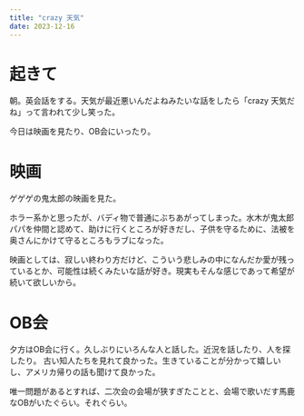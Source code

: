 ```yaml
---
title: "crazy 天気"
date: 2023-12-16
---
```


# 起きて
朝。英会話をする。天気が最近悪いんだよねみたいな話をしたら「crazy 天気だね」って言われて少し笑った。

今日は映画を見たり、OB会にいったり。

# 映画
ゲゲゲの鬼太郎の映画を見た。

ホラー系かと思ったが、バディ物で普通にぶちあがってしまった。水木が鬼太郎パパを仲間と認めて、助けに行くところが好きだし、子供を守るために、法被を奥さんにかけて守るところもラブになった。

映画としては、寂しい終わり方だけど、こういう悲しみの中になんだか愛が残っているとか、可能性は続くみたいな話が好き。現実もそんな感じであって希望が続いて欲しいから。
# OB会

夕方はOB会に行く。久しぶりにいろんな人と話した。近況を話したり、人を探したり。
古い知人たちを見れて良かった。生きていることが分かって嬉しいし、アメリカ帰りの話も聞けて良かった。

唯一問題があるとすれば、二次会の会場が狭すぎたことと、会場で歌いだす馬鹿なOBがいたぐらい。それぐらい。